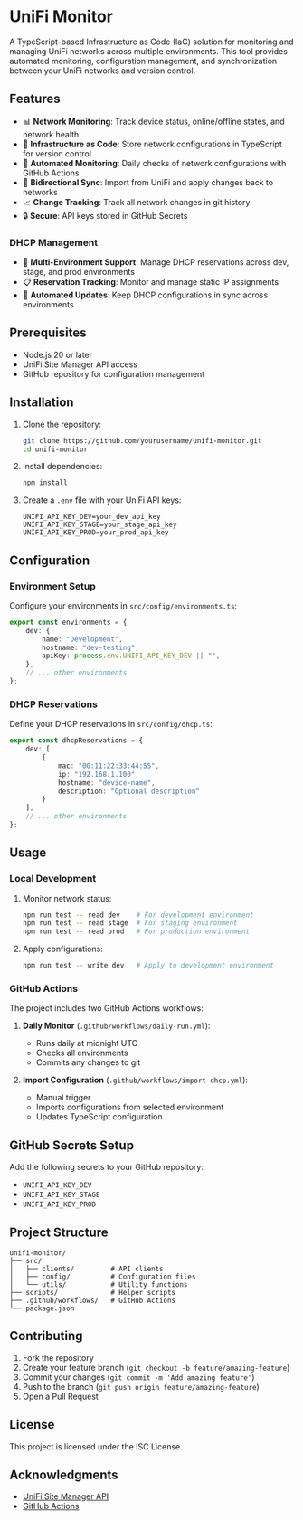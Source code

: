 # UniFi Monitor

A TypeScript-based Infrastructure as Code (IaC) solution for monitoring and managing UniFi networks across multiple environments. This tool provides automated monitoring, configuration management, and synchronization between your UniFi networks and version control.

## Features

- 📊 **Network Monitoring**: Track device status, online/offline states, and network health
- 📝 **Infrastructure as Code**: Store network configurations in TypeScript for version control
- 🤖 **Automated Monitoring**: Daily checks of network configurations with GitHub Actions
- 🔄 **Bidirectional Sync**: Import from UniFi and apply changes back to networks
- 📈 **Change Tracking**: Track all network changes in git history
- 🔒 **Secure**: API keys stored in GitHub Secrets

### DHCP Management
- 🔄 **Multi-Environment Support**: Manage DHCP reservations across dev, stage, and prod environments
- 📋 **Reservation Tracking**: Monitor and manage static IP assignments
- 🔄 **Automated Updates**: Keep DHCP configurations in sync across environments

## Prerequisites

- Node.js 20 or later
- UniFi Site Manager API access
- GitHub repository for configuration management

## Installation

1. Clone the repository:
   ```bash
   git clone https://github.com/yourusername/unifi-monitor.git
   cd unifi-monitor
   ```

2. Install dependencies:
   ```bash
   npm install
   ```

3. Create a `.env` file with your UniFi API keys:
   ```env
   UNIFI_API_KEY_DEV=your_dev_api_key
   UNIFI_API_KEY_STAGE=your_stage_api_key
   UNIFI_API_KEY_PROD=your_prod_api_key
   ```

## Configuration

### Environment Setup

Configure your environments in `src/config/environments.ts`:
```typescript
export const environments = {
    dev: {
        name: "Development",
        hostname: "dev-testing",
        apiKey: process.env.UNIFI_API_KEY_DEV || "",
    },
    // ... other environments
};
```

### DHCP Reservations

Define your DHCP reservations in `src/config/dhcp.ts`:
```typescript
export const dhcpReservations = {
    dev: [
        {
            mac: "00:11:22:33:44:55",
            ip: "192.168.1.100",
            hostname: "device-name",
            description: "Optional description"
        }
    ],
    // ... other environments
};
```

## Usage

### Local Development

1. Monitor network status:
   ```bash
   npm run test -- read dev    # For development environment
   npm run test -- read stage  # For staging environment
   npm run test -- read prod   # For production environment
   ```

2. Apply configurations:
   ```bash
   npm run test -- write dev   # Apply to development environment
   ```

### GitHub Actions

The project includes two GitHub Actions workflows:

1. **Daily Monitor** (`.github/workflows/daily-run.yml`):
   - Runs daily at midnight UTC
   - Checks all environments
   - Commits any changes to git

2. **Import Configuration** (`.github/workflows/import-dhcp.yml`):
   - Manual trigger
   - Imports configurations from selected environment
   - Updates TypeScript configuration

## GitHub Secrets Setup

Add the following secrets to your GitHub repository:
- `UNIFI_API_KEY_DEV`
- `UNIFI_API_KEY_STAGE`
- `UNIFI_API_KEY_PROD`

## Project Structure

```
unifi-monitor/
├── src/
│   ├── clients/         # API clients
│   ├── config/          # Configuration files
│   └── utils/           # Utility functions
├── scripts/             # Helper scripts
├── .github/workflows/   # GitHub Actions
└── package.json
```

## Contributing

1. Fork the repository
2. Create your feature branch (`git checkout -b feature/amazing-feature`)
3. Commit your changes (`git commit -m 'Add amazing feature'`)
4. Push to the branch (`git push origin feature/amazing-feature`)
5. Open a Pull Request

## License

This project is licensed under the ISC License.

## Acknowledgments

- [UniFi Site Manager API](https://developer.ui.com/site-manager-api/)
- [GitHub Actions](https://github.com/features/actions)